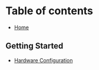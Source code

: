 # Table of contents

* [Home](README.md)

## Getting Started

* [Hardware Configuration](getting-started/hardware-configuration.md)
